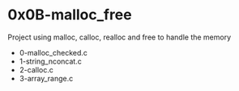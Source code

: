 # 0x0B-malloc_free

Project using malloc, calloc, realloc and free to handle the memory 

  - 0-malloc_checked.c
  - 1-string_nconcat.c
  - 2-calloc.c
  - 3-array_range.c



